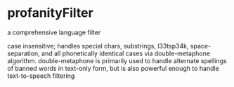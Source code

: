 # profanityFilter
a comprehensive language filter

case insensitive; handles special chars, substrings, l33tsp34k, space-separation, and all phonetically identical cases via double-metaphone algorithm. double-metaphone is primarily used to handle alternate spellings of banned words in text-only form, but is also powerful enough to handle text-to-speech filtering
